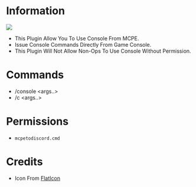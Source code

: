 # Information

[![](https://poggit.pmmp.io/shield.state/MCPEToConsole)](https://poggit.pmmp.io/p/MCPEToConsole)
* This Plugin Allow You To Use Console From MCPE.
* Issue Console Commands Directly From Game Console.
* This Plugin Will Not Allow Non-Ops To Use Console Without Permission. 

# Commands

* /console <args..>
* /c <args..>

# Permissions

* `mcpetodiscord.cmd`

# Credits

* Icon From [FlatIcon](https://flaticon.com)

